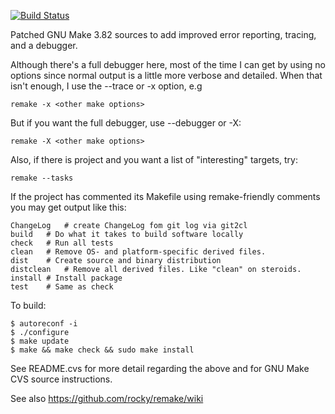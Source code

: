 [![Build Status](https://travis-ci.org/rocky/remake.png)](https://travis-ci.org/rocky/remake)

Patched GNU Make 3.82 sources to add improved error reporting, tracing,
and a debugger.

Although there's a full debugger here, most of the time I can get by
using no options since normal output is a little more verbose and detailed.
When that isn't enough, I use the --trace or -x option, e.g

    remake -x <other make options>

But if you want the full debugger, use --debugger or -X:

    remake -X <other make options>

Also, if there is project and you want a list of "interesting" targets, try:

    remake --tasks

If the project has commented its Makefile using remake-friendly comments you may get output like this:

    ChangeLog	# create ChangeLog fom git log via git2cl
    build	# Do what it takes to build software locally
    check	# Run all tests
    clean	# Remove OS- and platform-specific derived files.
    dist	# Create source and binary distribution
    distclean	# Remove all derived files. Like "clean" on steroids.
    install	# Install package
    test	# Same as check


To build:

    $ autoreconf -i
    $ ./configure
    $ make update
    $ make && make check && sudo make install

See README.cvs for more detail regarding the above and for
GNU Make CVS source instructions.

See also https://github.com/rocky/remake/wiki
